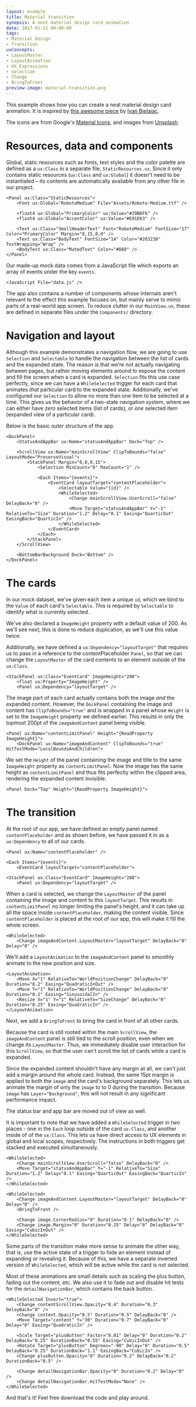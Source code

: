 ```yaml
---
layout: example
title: Material transition
synopsis: A neat material design card animation
date: 2017-01-11 00:00:00
tags:
- Material Design
- Transition
uxConcepts:
- LayoutMaster
- LayoutAnimation
- UX Expressions
- Selection
- Change
- BringToFront
preview-image: material-transition.png
---
```

This example shows how you can create a neat material design card animation.
It is inspired by [this awesome piece](https://dribbble.com/shots/1893589-Material-design-card-animation) by [Ivan Bjelajac](https://dribbble.com/ibjelajac).

The icons are from Google's [Material Icons](https://material.io/icons/), and images from [Unsplash](https://unsplash.com/).

# Resources, data and components

Global, static resources such as fonts, text styles and the color palette are defined as a `ux:Class` in a separate file, `StaticResources.ux`.
Since it only contains static resources (`ux:Class` and `ux:Global`) it doesn't need to be instantiated – its contents are automatically available from any other file in our project.

<!-- snippet-begin:code/StaticResources.ux:Resources -->

```
<Panel ux:Class="StaticResources">
    <Font ux:Global="RobotoMedium" File="Assets/Roboto-Medium.ttf" />

    <float4 ux:Global="PrimaryColor" ux:Value="#29B6F6" />
    <float4 ux:Global="AccentColor" ux:Value="#E91E63" />
    
    <Text ux:Class="SmallHeaderText" Font="RobotoMedium" FontSize="17" Color="PrimaryColor" Margin="0,15,0,0" />
    <Text ux:Class="BodyText" FontSize="14" Color="#263238" TextWrapping="Wrap" />
    <BodyText ux:Class="MutedText" Color="#888" />
</Panel>
```

<!-- snippet-end -->

Our made-up mock data comes from a JavaScript file which exports an array of events under the key `events`.

<!-- snippet-begin:code/MainView.ux:IncludeData -->

```
<JavaScript File="data.js" />
```

<!-- snippet-end -->

The app also contains a number of components whose internals aren't relevant to the effect this example focuses on, but mainly serve to mimic parts of a real-world app screen.
To reduce clutter in our `MainView.ux`, these are defined in separate files under the `Components/` directory.

# Navigation and layout

Although this example demonstrates a navigation flow, we are going to use `Selection` and `Selectable` to handle the navigation between the list of cards and the expanded state.
The reason is that we're not actually navigating between pages, but rather moving elements around to expose the content and fill the screen when a card is expanded.
`Selection` fits this use case perfectly, since we can have a `WhileSelected` trigger for each card that animates *that* particular card to the expanded state.
Additionally, we've configured our `Selection` to allow no more than one item to be selected at a time.
This gives us the behavior of a two-state navigation system, where we can either have *zero* selected items (list of cards), or *one* selected item (expanded view of a particular card).

Below is the basic outer structure of the app.

<!-- snippet-begin:code/MainView.ux:OuterStructure -->

```
<DockPanel>
    <StatusAndAppBar ux:Name="statusAndAppBar" Dock="Top" />
    
    <ScrollView ux:Name="mainScrollView" ClipToBounds="false" LayoutMode="PreserveVisual">
        <StackPanel Margin="0,0,0,15">
            <Selection MinCount="0" MaxCount="1" />
            
            <Each Items="{events}">
                <EventCard layoutTarget="contentPlaceholder">
                    <Selectable Value="{id}" />
                    <WhileSelected>
                        <Change mainScrollView.UserScroll="false" DelayBack="0" />
                        <Move Target="statusAndAppBar" Y="-1" RelativeTo="Size" Duration="1.2" Delay="0.1" Easing="QuarticOut" EasingBack="QuarticIn" />
                    </WhileSelected>
                </EventCard>
            </Each>
        </StackPanel>
    </ScrollView>
    
    <BottomBarBackground Dock="Bottom" />
</DockPanel>
```

<!-- snippet-end -->

# The cards

In our mock dataset, we've given each item a unique `id`, which we bind to the `Value` of each card's `Selectable`.
This is required by `Selectable` to identify what is currently selected.

We've also declared a `ImageHeight` property with a default value of 200.
As we'll see next, this is done to reduce duplication, as we'll use this value twice.

Additionally, we have defined a `ux:Dependency="layoutTarget"` that requires us to pass in a reference to the contentPlaceholder `Panel`, so that we can change the `LayoutMaster` of the card contents to an element outside of the `ux:Class`.

<!-- snippet-begin:code/MainView.ux:CardSelectable -->

```
<StackPanel ux:Class="EventCard" ImageHeight="200">
    <float ux:Property="ImageHeight" />
    <Panel ux:Dependency="layoutTarget" />
```

<!-- snippet-end -->

The image part of each card actually contains both the image *and* the expanded content.
However, the `DockPanel` containing the image and content has `ClipToBounds="true"` and is wrapped in a panel whose `Height` is set to the `ImageHeight` property we defined earlier.
This results in only the topmost 200pt of the `imageAndContent` panel being visible.

<!-- snippet-begin:code/MainView.ux:ContentLimitPanel -->

```
<Panel ux:Name="contentLimitPanel" Height="{ReadProperty ImageHeight}">
    <DockPanel ux:Name="imageAndContent" ClipToBounds="true" HitTestMode="LocalBoundsAndChildren">
```

<!-- snippet-end -->

We set the `Height` of the panel containing the image and title to the same `ImageHeight` property as `contentLimitPanel`.
Now the image has the same height as `contentLimitPanel` and thus fits perfectly within the clipped area, rendering the expanded content invisible.

<!-- snippet-begin:code/MainView.ux:ImageAndTitlePanel -->

```
<Panel Dock="Top" Height="{ReadProperty ImageHeight}">
```

<!-- snippet-end -->

# The transition

At the root of our app, we have defined an empty panel named `contentPlaceholder` and as shown before, we have passed it in as a `ux:Dependency` to all of our cards.

<!-- snippet-begin:code/MainView.ux:ContentPlaceholder -->

```
<Panel ux:Name="contentPlaceholder" />
```

```
<Each Items="{events}">
    <EventCard layoutTarget="contentPlaceholder">
```

```
<StackPanel ux:Class="EventCard" ImageHeight="200">
    <Panel ux:Dependency="layoutTarget" />
```

<!-- snippet-end -->

When a card is selected, we change the `LayoutMaster` of the panel containing the image and content to this `layoutTarget`.
This results in `contentLimitPanel` no longer limiting the panel's height, and it can take up all the space inside `contentPlaceholder`, making the content visible.
Since `contentPlaceholder` is placed at the root of our app, this will make it fill the whole screen.

<!-- snippet-begin:code/MainView.ux:ChangeLayoutMaster -->

```
<WhileSelected>
    <Change imageAndContent.LayoutMaster="layoutTarget" DelayBack="0" Delay="0" />
```

<!-- snippet-end -->

We'll add a `LayoutAnimation` to the `imageAndContent` panel to smoothly animate to the new position and size.

<!-- snippet-begin:code/MainView.ux:LayoutAnimation -->

```
<LayoutAnimation>
    <Move X="1" RelativeTo="WorldPositionChange" DelayBack="0" Duration="0.2" Easing="QuadraticInOut" />
    <Move Y="1" RelativeTo="WorldPositionChange" DelayBack="0" Duration="0.2" Easing="SinusoidalIn" />
    <Resize X="1" Y="1" RelativeTo="SizeChange" DelayBack="0" Duration="0.25" Easing="QuadraticIn" />
</LayoutAnimation>
```

<!-- snippet-end -->


Next, we add a `BringToFront` to bring the card in front of all other cards.

Because the card is still rooted within the main `ScrollView`, the `imageAndContent` panel is still tied to the scroll position, even when we change its `LayoutMaster`.
Thus, we immediately disable user interaction for this `ScrollView`, so that the user can't scroll the list of cards while a card is expanded.

Since the expanded content shouldn't have any margin at all, we can't just add a margin around the whole card.
Instead, the same 15pt margin is applied to both the `image` and the card's background separately.
This lets us animate the margin of only the `image` to to 0 during the transition.
Because `image` has `Layer="Background"`, this will not result in any significant performance impact.

The status bar and app bar are moved out of view as well.

It is important to note that we have added a `WhileSelected` trigger in two places - one in the `Each` loop outside of the card `ux:Class`, and another inside of of the `ux:Class`.
This lets us have direct access to UX elements in global and local scopes, respectively. The instructions in both triggers get stacked and executed simultaneously.

<!-- snippet-begin:code/MainView.ux:WhileSelected -->

```
<WhileSelected>
    <Change mainScrollView.UserScroll="false" DelayBack="0" />
    <Move Target="statusAndAppBar" Y="-1" RelativeTo="Size" Duration="1.2" Delay="0.1" Easing="QuarticOut" EasingBack="QuarticIn" />
</WhileSelected>
```

```
<WhileSelected>
    <Change imageAndContent.LayoutMaster="layoutTarget" DelayBack="0" Delay="0" />
    <BringToFront />
    
    <Change image.CornerRadius="0" Duration="0.1" DelayBack="0" />
    <Change image.Margin="0" Duration="0.25" Delay="0" DelayBack="0" Easing="CubicInOut" />
</WhileSelected>
```

<!-- snippet-end -->

Some parts of the transition make more sense to animate the other way, that is, use the active state of a trigger to hide an element instead of expanding or revealing it.
Because of this, we have a separate inverted version of `WhileSelected`, which will be active while the card is *not* selected.

Most of these animations are small details such as scaling the plus button, fading out the content, etc.
We also use it to fade out and disable hit tests for the `detailNavigationBar`, which contains the back button.

<!-- snippet-begin:code/MainView.ux:WhileNotSelected -->

```
<WhileSelected Invert="true">
    <Change contentScrollView.Opacity="0.4" Duration="0.3" DelayBack="0" />
    <Change content.Opacity="0.5" Duration="0.5" DelayBack="0" />
    <Move Target="content" Y="30" Duration="0.7" DelayBack="0" Delay="0" Easing="QuadraticIn" />

    <Scale Target="plusButton" Factor="0.01" Delay="0" Duration="0.2" DelayBack="0.25" DurationBack="0.55" Easing="CubicInOut" />
    <Rotate Target="plusButton" Degrees="-90" Delay="0" Duration="0.5" DelayBack="0.25" DurationBack="1.1" EasingBack="CubicIn" />
    <Change plusButton.Opacity="0" Duration="0.2" DelayBack="0.2" DurationBack="0.5" />
    
    <Change detailNavigationBar.Opacity="0" Duration="0.2" Delay="0" />
    <Change detailNavigationBar.HitTestMode="None" />
</WhileSelected>
```

<!-- snippet-end -->

And that's it! Feel free download the code and play around.
